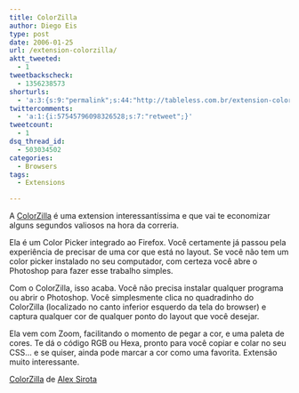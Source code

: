 ```yaml
---
title: ColorZilla
author: Diego Eis
type: post
date: 2006-01-25
url: /extension-colorzilla/
aktt_tweeted:
  - 1
tweetbackscheck:
  - 1356238573
shorturls:
  - 'a:3:{s:9:"permalink";s:44:"http://tableless.com.br/extension-colorzilla";s:7:"tinyurl";s:26:"http://tinyurl.com/3cfwd7r";s:4:"isgd";s:19:"http://is.gd/x8XMqM";}'
twittercomments:
  - 'a:1:{i:57545796098326528;s:7:"retweet";}'
tweetcount:
  - 1
dsq_thread_id:
  - 503034502
categories:
  - Browsers
tags:
  - Extensions

---
```

A [ColorZilla][1] é uma extension interessantíssima e que vai te economizar alguns segundos valiosos na hora da correria.
  
Ela é um Color Picker integrado ao Firefox. Você certamente já passou pela experiência de precisar de uma cor que está no layout. Se você não tem um color picker instalado no seu computador, com certeza você abre o Photoshop para fazer esse trabalho simples.<!--more-->


  
Com o ColorZilla, isso acaba. Você não precisa instalar qualquer programa ou abrir o Photoshop. Você simplesmente clica no quadradinho do ColorZilla (localizado no canto inferior esquerdo da tela do browser) e captura qualquer cor de qualquer ponto do layout que você desejar.

Ela vem com Zoom, facilitando o momento de pegar a cor, e uma paleta de cores. Te dá o código RGB ou Hexa, pronto para você copiar e colar no seu CSS&#8230; e se quiser, ainda pode marcar a cor como uma favorita. Extensão muito interessante.

[ColorZilla][2] de [Alex Sirota][3]

 [1]: https://addons.mozilla.org/extensions/moreinfo.php?id=271&application=firefox
 [2]: https://addons.mozilla.org/extensions/moreinfo.php?application=firefox&id=271
 [3]: https://addons.mozilla.org/extensions/authorprofiles.php?application=firefox&id=142